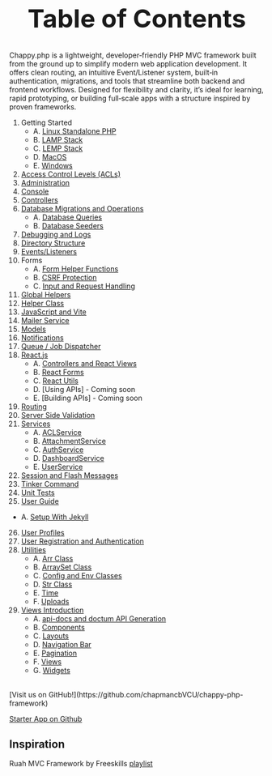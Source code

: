 <h1 style="font-size: 50px; text-align: center;">Table of Contents</h1>
Chappy.php is a lightweight, developer‑friendly PHP MVC framework built from the ground up to simplify modern web application development.  
It offers clean routing, an intuitive Event/Listener system, built‑in authentication, migrations, and tools that streamline both backend and frontend workflows.  
Designed for flexibility and clarity, it’s ideal for learning, rapid prototyping, or building full‑scale apps with a structure inspired by proven frameworks.

1. Getting Started
    * A. [Linux Standalone PHP](linux_php_standalone)
    * B. [LAMP Stack](lamp)
    * C. [LEMP Stack](lemp)
    * D. [MacOS](macos)
    * E. [Windows](windows)
2. [Access Control Levels (ACLs)](access_control_levels)
3. [Administration](administration)
4. [Console](console)
5. [Controllers](controllers)
6. [Database Migrations and Operations](database_operations)
    * A. [Database Queries](database_queries)
    * B. [Database Seeders](database_seeders)
7. [Debugging and Logs](debugging_and_logs)
8. [Directory Structure](directory_structure)
9. [Events/Listeners](events)
10. Forms
    * A. [Form Helper Functions](forms)
    * B. [CSRF Protection](csrf)
    * C. [Input and Request Handling](input_and_request_handling)
11. [Global Helpers](globals)
12. [Helper Class](helpers)
13. [JavaScript and Vite](javascript)
14. [Mailer Service](email)
15. [Models](models)
16. [Notifications](notifications)
17. [Queue / Job Dispatcher](queue)
18. [React.js](react)
    * A. [Controllers and React Views](controllers_and_views)
    * B. [React Forms](react_forms)
    * C. [React Utils](react_utils)
    * D. [Using APIs] - Coming soon
    * E. [Building APIs] - Coming soon
19. [Routing](routing)
20. [Server Side Validation](server_side_validation)
21. [Services](services)
    * A. [ACLService](acl_service)
    * B. [AttachmentService](attachment_service)
    * C. [AuthService](auth_service)
    * D. [DashboardService](dashboard_service)
    * E. [UserService](user_service)
22. [Session and Flash Messages](session_and_flash_messages)
23. [Tinker Command](tinker)
24. [Unit Tests](unit_tests)
25. [User Guide](user_guide)
  * A. [Setup With Jekyll](jekyll_setup)
26. [User Profiles](user_profiles)
27. [User Registration and Authentication](user_registration_and_authentication)
28. [Utilities](utilities)
    * A. [Arr Class](arr)
    * B. [ArraySet Class](array_set)
    * C. [Config and Env Classes](config_env)
    * D. [Str Class](str)
    * E. [Time](time)
    * F. [Uploads](uploads)
29. [Views Introduction](views_intro)
    * A. [api-docs and doctum API Generation](doctum)
    * B. [Components](components)
    * C. [Layouts](layouts)
    * D. [Navigation Bar](nav_bar)
    * E. [Pagination](pagination)
    * F. [Views](views)
    * G. [Widgets](widgets)

<br>
[Visit us on GitHub!](https://github.com/chapmancbVCU/chappy-php-framework)

[Starter App on Github](https://github.com/chapmancbVCU/chappy-php-starter)

<h2>Inspiration</h2>

Ruah MVC Framework by Freeskills [playlist](<https://www.youtube.com/playlist?list=PLFPkAJFH7I0keB1qpWk5qVVUYdNLTEUs3>)